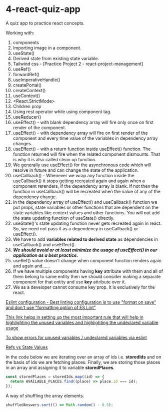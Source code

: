 # 4-react-quiz-app

A quiz app to practice react concepts.

Working with:

1. components
2. Importing image in a component.
3. useState()
4. Derived state from existing state variable.
5. Tailwind css - [Practice Project 2 - react-project-management]
6. useRef()
7. forwardRef()
8. useImperativeHandle()
9. createPortal()
10. createContext()
11. useContext()
12. <React.StrictMode>
13. Children prop
14. Using rest operator while using component tag.
15. useReducer()
16. useEffect() - with blank dependency array will fire only once on first render of the component.
17. useEffect() - with dependency array will fire on first render of the component and every time value of the variables in dependency array changes.
18. useEffect() - with a return function inside useEffect() function. The function returned will fire when the related component dismounts. That is why it is also called clean up function.
19. We generally use useEffect() for the asynchronous code which will resolve in future and can change the state of the application.
20. useCallback() - Whenever we wrap any function inside the useCallback() it stops getting recreated again and again when a component rerenders, if the dependency array is blank. If not then the function in useCallback() will be recreated when the value of any of the dependency change.
21. In the dependency array of useEffect() and useCallback() function we put props, state variables or other functions that are dependent on the state variables like context values and other functions. You will not add the state updating function of useState() directly.
22. useState()'s state updating function never gets recreated again in react. So, we need not pass it as a dependency in useCallback() or useEffect().
23. We have to add **variables related to derived state** as dependencies in useCallback() and useEffect().
24. ***We should avoid or at least minimize the usage of useEffect() in our application as a best practice.***
25. useRef() value doesn't change when component function renders again and again and......
26. If we have multiple components having **key** attribute with them and all of them belong to same entity then we should consider making a separate component for that entity and use **key** attribute over it.
27. We as a developer cannot consume key prop. It is exclusively for the react.

[Eslint configuration - Best linting configuration is to use "format on save" and don't use "formatting option of ES Lint"](https://www.udemy.com/course/react-the-complete-guide-incl-redux/learn/lecture/8231814#questions/20789494)

[This link helps in setting up the most important rule that will help in highlighting the unused variables and highlighting the undeclared variable usage](https://www.dhiwise.com/post/essential-eslint-rules-for-react#1-react-jsx-uses-react-)

[To show errors for unused variables / undeclared variables via eslint](https://eslint.org/docs/latest/rules/no-undef)

[Refs vs State Values](https://www.udemy.com/course/react-the-complete-guide-incl-redux/learn/lecture/39836310#questions)

In the code below we are iterating over an array of ids i.e. **storedIds** and on the basis of ids we are fetching places. Finally, we are storing those places in an array and assigning it to variable **storedPlaces**.

```Javascript
const storedPlaces = storedIds.map((id) => {
  return AVAILABLE_PLACES.find((place) => place.id === id);
});
```

A way of shuffling the array elements.

``` Javascript
shuffledAnswers.sort(() => Math.random() - 0.5);
```
